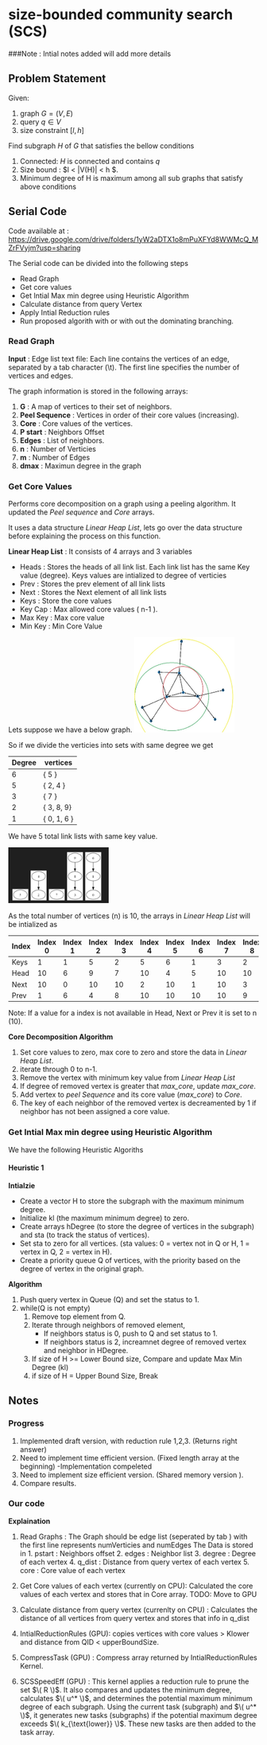 # size-bounded community search (SCS)

###Note : Intial notes added will add more details 


## Problem Statement

Given:
1. graph $G = (V,E)$
2. query $q \in V$ 
3. size constraint $[l,h]$

Find subgraph $H$ of $G$ that satisfies the bellow conditions
1. Connected: $H$ is connected and contains $q$
2. Size bound : $l < |V(H)| < h $.
3. Minimum degree of H is maximum among all sub graphs that satisfy above conditions



## Serial Code 

Code available at : https://drive.google.com/drive/folders/1yW2aDTX1o8mPuXFYd8WWMcQ_MZrFVyjm?usp=sharing

The Serial code can be divided into the following steps

- Read Graph 
- Get core values 
- Get Intial Max min degree using Heuristic Algorithm 
- Calculate distance from query Vertex
- Apply Intial Reduction rules
- Run proposed algorith with or with out the dominating branching. 

### Read Graph 

**Input** : Edge list text file: Each line contains the vertices of an edge, separated by a tab character (\t). The first line specifies the number of vertices and edges.

The graph information is stored in the following arrays:

1. **G** : A map of vertices to their set of neighbors.
2. **Peel Sequence** : Vertices in order of their core values (increasing).
3. **Core** : Core values of the vertices.
4. **P start** : Neighbors Offset 
5. **Edges** : List of neighbors.
6. **n** : Number of Verticies 
7. **m** : Number of Edges
8. **dmax** : Maximun degree in the graph

### Get Core Values
Performs core decomposition on a graph using a peeling algorithm. It updated the *Peel sequence* and *Core* arrays.

It uses a data structure *Linear Heap List*, lets go over the data structure before explaining the process on this function. 

**Linear Heap List** : It consists of 4 arrays and 3 variables
- Heads : Stores the heads of all link list. Each link list has the same Key value (degree). Keys values are intialized to degree of verticies
- Prev : Stores the prev element of all link lists 
- Next : Stores the Next element of all link lists
- Keys : Store the core values
- Key Cap : Max allowed core values ( n-1 ).
- Max Key : Max core value
- Min Key : Min Core Value 

Lets suppose we have a below graph. 
<img src="pics/graph1.jpg" width="40%" height="40%"/>

So if we divide the verticies into sets with same degree we get 

| Degree | vertices |
|---|---|
| 6 | { 5 } |
| 5 | { 2, 4 }|
| 3 | { 7 }|
| 2 | { 3, 8, 9} |
| 1 | { 0, 1, 6 } |

We have 5 total link lists with same key value. 


<img src="pics\HeapLists.PNG" width="40%" height="40%"/>


As the total number of vertices (n) is 10, the arrays in *Linear Heap List* will be intialized as 

| Index | Index 0 | Index 1 | Index 2 | Index 3 | Index 4 | Index 5 | Index 6 | Index 7 | Index 8 | Index 9 |
|---|---|---|---|---|---|---|---|---|---|---|
|Keys| 1 | 1 | 5 | 2 | 5 | 6 | 1 | 3 | 2 | 2 |
|Head| 10 |6 | 9 | 7 | 10 | 4 | 5 | 10 | 10 | 10 |
|Next| 10 | 0 | 10 | 10 | 2 | 10 | 1 | 10 | 3 | 8 |
|Prev| 1 | 6 | 4 | 8 | 10 | 10 | 10 | 10 | 9 | 10 |

Note: If a value for a index is not available  in Head, Next or Prev it is set to n (10). 


**Core Decomposition Algorithm**

1. Set core values to zero, max core to zero and store the data in *Linear Heap List*. 
2. iterate through 0 to n-1.
3. Remove the vertex with minimum key value from *Linear Heap List*
4. If degree of removed vertex is greater that *max_core*, update *max_core*.
5. Add vertex to *peel Sequence* and its core value (*max_core*) to *Core*.
6. The key of each neighbor of the removed vertex is decreamented by 1 if neighbor has not been assigned a core value. 

### Get Intial Max min degree using Heuristic Algorithm 

We have the following Heuristic Algoriths

#### Heuristic 1 

**Intialzie** 
- Create a vector H to store the subgraph with the maximum minimum degree.
- Initialize kl (the maximum minimum degree) to zero. 
- Create arrays hDegree (to store the degree of vertices in the subgraph) and sta (to track the status of vertices).
- Set sta to zero for all vertices. (sta values: 0 = vertex not in Q or H, 1 = vertex in Q, 2 = vertex in H).
- Create a priority queue Q of vertices, with the priority based on the degree of vertex in the original graph.

**Algorithm**
1. Push query vertex in Queue (Q) and set the status to 1. 
2. while(Q is not empty)
    1. Remove top element from Q. 
    2. Iterate through neighbors of removed element, 
        - If neighbors status is 0, push to Q and set status to 1.
        - If neighbors status is 2, increamnet degree of removed vertex and neighbor in HDegree. 
    3. If size of H >= Lower Bound size, Compare and update Max Min Degree (kl)
    4. if size of H = Upper Bound Size, Break 

## Notes


### Progress

1. Implemented draft version, with reduction rule 1,2,3. (Returns right answer)
2. Need to implement time efficient version. (Fixed length array at the beginning) -Implementation compeleted 
3. Need to implement size efficient version. (Shared memory version ).
4. Compare results. 

### Our code 

**Explaination**

1. Read Graphs : The Graph should be edge list (seperated by tab ) with the first line represents numVerticies and numEdges
    The Data is stored in 
        1. pstart : Neighbors offset
        2. edges : Neighbor list
        3. degree : Degree of each vertex 
        4. q_dist : Distance from query vertex of each vertex
        5. core : Core value of each vertex

2. Get Core values of each vertex (currently on CPU): Calculated the core values of each vertex and stores that in Core array. 
TODO: Move to GPU

3. Calculate distance from query vertex (currenlty on CPU) : Calculates the distance of all vertices from query vertex and stores that info in q_dist

4. IntialReductionRules (GPU): copies vertices with core values > Klower and distance from QID <  upperBoundSize.

5. CompressTask (GPU) : Compress array returned by IntialReductionRules Kernel. 

6. SCSSpeedEff (GPU) :  This kernel applies a reduction rule to prune the set $\( R \)$. It also compares and updates the minimum degree, calculates $\( u^* \)$, and determines the potential maximum minimum degree of each subgraph. Using the current task (subgraph) and $\( u^* \)$, it generates new tasks (subgraphs) if the potential maximum degree exceeds $\( k_{\text{lower}} \)$. These new tasks are then added to the task array.


